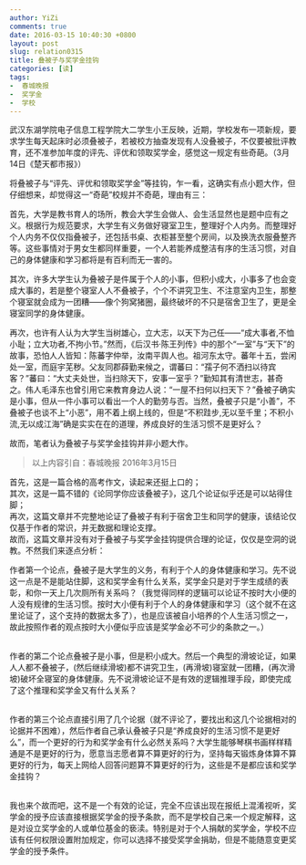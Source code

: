 ```yaml
---
author: YiZi
comments: true
date: 2016-03-15 10:40:30 +0800
layout: post
slug: relation0315
title: 叠被子与奖学金挂钩
categories: [读]
tags:
-  春城晚报
-  奖学金
-  学校
---
```


武汉东湖学院电子信息工程学院大二学生小王反映，近期，学校发布一项新规，要求学生每天起床时必须叠被子，若被校方抽查发现有人没叠被子，不仅要被批评教育，还不准参加年度的评先、评优和领取奖学金，感觉这一规定有些奇葩。（3月14日《楚天都市报》）

将叠被子与“评先、评优和领取奖学金”等挂钩，乍一看，这确实有点小题大作，但仔细想来，却觉得这一“奇葩”校规并不奇葩，理由有三：

首先，大学是教书育人的场所，教会大学生会做人、会生活显然也是题中应有之义。根据行为规范要求，大学生有义务做好寝室卫生，整理好个人内务。而整理好个人内务不仅仅指叠被子，还包括书桌、衣柜甚至整个房间，以及换洗衣服叠整齐等。这些事情对于男女生都同样重要，一个人若能养成整洁有序的生活习惯，对自己的身体健康和学习都将是有百利而无一害的。

其次，许多大学生认为叠被子是件属于个人的小事，但积小成大，小事多了也会变成大事的，若是整个寝室人人不叠被子，个个不讲究卫生、不注意室内卫生，那整个寝室就会成为一团糟——像个狗窝猪圈，最终破坏的不只是宿舍卫生了，更是全寝室同学的身体健康。

再次，也许有人认为大学生当树雄心，立大志，以天下为己任——“成大事者,不恤小耻；立大功者,不拘小节。”然而，《后汉书·陈王列传》中的那个“一室”与“天下”的故事，恐怕人人皆知：陈蕃字仲举，汝南平舆人也。祖河东太守。蕃年十五，尝闲处一室，而庭宇芜秽。父友同郡薛勤来候之，谓蕃曰：“孺子何不洒扫以待宾客？”蕃曰：“大丈夫处世，当扫除天下，安事一室乎？”勤知其有清世志，甚奇之。伟人毛泽东也曾引用它来教育身边人说：“一屋不扫何以扫天下？”叠被子确实是小事，但从一件小事可以看出一个人的勤劳与否。当然，叠被子只是“小善”，不叠被子也谈不上“小恶”，用不着上纲上线的，但是“不积跬步,无以至千里；不积小流,无以成江海”确是实实在在的道理，养成良好的生活习惯不是更好么？

故而，笔者认为叠被子与奖学金挂钩并非小题大作。
<div class="quote"> <blockquote>
    	以上内容引自：春城晚报 2016年3月15日
    </blockquote>
</div>


<div class="readreview">
首先，这是一篇合格的高考作文，读起来还挺上口的；<br/>
其次，这是一篇不错的《论同学你应该叠被子》，这几个论证似乎还是可以站得住脚；<br/>
再次，这篇文章并不完整地论证了叠被子有利于宿舍卫生和同学的健康，该结论仅仅基于作者的常识，并无数据和理论支撑。<br/>
故而，这篇文章并没有对于叠被子与奖学金挂钩提供合理的论证，仅仅是空洞的说教。不然我们来逐点分析：<br/>

作者第一个论点，叠被子是大学生的义务，有利于个人的身体健康和学习。先不说这一点是不是能站住脚，这和奖学金有什么关系，奖学金只是对于学生成绩的表彰，和你一天上几次厕所有关系吗？（我觉得同样的逻辑可以论证不按时大小便的人没有规律的生活习惯。按时大小便有利于个人的身体健康和学习（这个就不在这里论证了，这个支持的数据太多了），也是应该被自小培养的个人生活习惯之一，故此按照作者的观点按时大小便似乎应该是奖学金必不可少的条款之一。）<br/><br/>

作者的第二个论点叠被子是小事，但是积小成大。然后一个典型的滑坡论证，如果人人都不叠被子，(然后继续滑坡)都不讲究卫生，(再滑坡)寝室就一团糟，(再次滑坡)破坏全寝室的身体健康。先不说滑坡论证不是有效的逻辑推理手段，即使完成了这个推理和奖学金又有什么关系？<br/><br/>

作者的第三个论点直接引用了几个论据（就不评论了，要找出和这几个论据相对的论据并不困难），然后作者自己承认叠被子只是“养成良好的生活习惯不是更好么”，而一个更好的行为和奖学金有什么必然关系吗？大学生能够琴棋书画样样精通是不是更好的行为，愿意当志愿者算不算更好的行为，坚持每天锻炼身体算不算更好的行为，每天上网给人回答问题算不算更好的行为，这些是不是都应该和奖学金挂钩？<br/><br/>

我也来个故而吧，这不是一个有效的论证，完全不应该出现在报纸上混淆视听，奖学金的授予应该直接根据奖学金的授予条款，而不是学校自己来一个规定解释，这是对设立奖学金的人或单位基金的亵渎。特别是对于个人捐献的奖学金，学校不应该有任何权限设置附加规定，你可以选择不接受奖学金捐助，但是不能随意变更奖学金的授予条件。
</div>